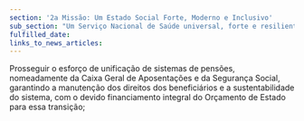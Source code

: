 ```yaml
---
section: '2a Missão: Um Estado Social Forte, Moderno e Inclusivo'
sub_section: "Um Serviço Nacional de Saúde universal, forte e resiliente"
fulfilled_date:
links_to_news_articles:
---
```


Prosseguir o esforço de unificação de sistemas de pensões, nomeadamente da Caixa Geral de Aposentações e da Segurança Social, garantindo a manutenção dos direitos dos beneficiários e a sustentabilidade do sistema, com o devido financiamento integral do Orçamento de Estado para essa transição;